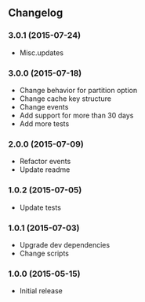 ## Changelog

### 3.0.1 (2015-07-24)

* Misc.updates

### 3.0.0 (2015-07-18)

* Change behavior for partition option
* Change cache key structure
* Change events
* Add support for more than 30 days
* Add more tests

### 2.0.0 (2015-07-09)

* Refactor events
* Update readme

### 1.0.2 (2015-07-05)

* Update tests

### 1.0.1 (2015-07-03)

* Upgrade dev dependencies
* Change scripts

### 1.0.0 (2015-05-15)

* Initial release